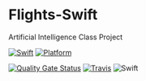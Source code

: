 # Flights-Swift

Artificial Intelligence Class Project

[![Swift][swift-badge]][swift-url]
[![Platform][platform-badge]][platform-url]

[![Quality Gate Status][sonar-badge]][sonar-url]
[![Travis][travis-badge]][travis-url]
![Swift](https://github.com/Zialus/IA-Flights-Swift/workflows/Swift/badge.svg)

[swift-badge]: https://img.shields.io/badge/Swift-5.2-orange.svg?style=flat
[swift-url]: https://swift.org
[platform-badge]: https://img.shields.io/badge/Platforms-macOS%20--%20Linux-blue.svg?style=flat
[platform-url]: https://swift.org
[travis-badge]: https://travis-ci.org/Zialus/IA-Flights-Swift.svg?branch=master
[travis-url]: https://travis-ci.org/Zialus/IA-Flights-Swift
[sonar-badge]: https://sonarcloud.io/api/project_badges/measure?project=Zialus_IA-Flights-Swift&metric=alert_status
[sonar-url]: https://sonarcloud.io/dashboard?id=Zialus_IA-Flights-Swift